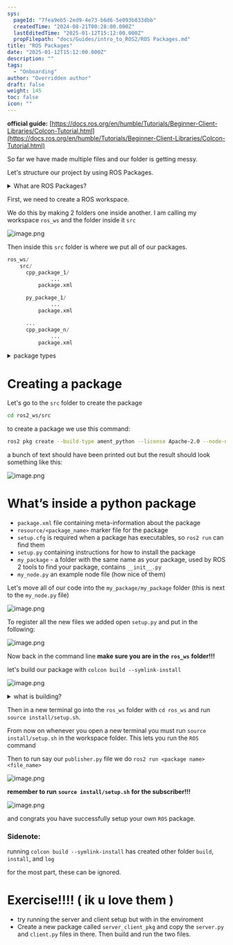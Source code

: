 ```yaml
---
sys:
  pageId: "7fea9eb5-2ed9-4e73-b6d6-5e093b833dbb"
  createdTime: "2024-08-21T00:28:00.000Z"
  lastEditedTime: "2025-01-12T15:12:00.000Z"
  propFilepath: "docs/Guides/intro_to_ROS2/ROS Packages.md"
title: "ROS Packages"
date: "2025-01-12T15:12:00.000Z"
description: ""
tags:
  - "Onboarding"
author: "Overridden author"
draft: false
weight: 145
toc: false
icon: ""
---
```


**official guide:** [https://docs.ros.org/en/humble/Tutorials/Beginner-Client-Libraries/Colcon-Tutorial.html](https://docs.ros.org/en/humble/Tutorials/Beginner-Client-Libraries/Colcon-Tutorial.html)

So far we have made multiple files and our folder is getting messy.

Let's structure our project by using ROS Packages.

<details>

<summary>What are ROS Packages?</summary>

ROS Packages are, as the name implies, packages of code that are highly sharable between ROS developers.

They consist of a folder, `package.xml` file, and source code

```python
      cpp_package_1/
		      ... imagine much code files here ..
          package.xml
```

</details>

First, we need to create a ROS workspace.

We do this by making 2 folders one inside another. I am calling my workspace `ros_ws` and the folder inside it `src`

![image.png](https://prod-files-secure.s3.us-west-2.amazonaws.com/d518164a-d88e-44d1-a4ee-3adb3bd8bce0/70706947-fd18-4537-a67b-e12946812d31/image.png?X-Amz-Algorithm=AWS4-HMAC-SHA256&X-Amz-Content-Sha256=UNSIGNED-PAYLOAD&X-Amz-Credential=ASIAZI2LB466STQLHFDJ%2F20250203%2Fus-west-2%2Fs3%2Faws4_request&X-Amz-Date=20250203T110157Z&X-Amz-Expires=3600&X-Amz-Security-Token=IQoJb3JpZ2luX2VjEPv%2F%2F%2F%2F%2F%2F%2F%2F%2F%2FwEaCXVzLXdlc3QtMiJHMEUCIQChOCj66xJi%2FdUyG3m1ZsjyoOu0rbMaLP2%2FF1U6pm%2B4ngIgJyicw1B%2FIJiNv%2BDafeRxvojhkSsK3QSXLEC6IsXaW9sq%2FwMIFBAAGgw2Mzc0MjMxODM4MDUiDHc4bYOndoZwWi0sfyrcA%2BqjedpnDijH8xdMOFSw4KRtzRqqOpI%2FmZDB5kmcAWedToCXWc0qj5a%2F%2FAZqhCYO9zKlcZpi4JgzzBQXTMTJSC%2FOlmZjg5U8T0PA8wE354cdrktWBNMGM2KxxVz0%2BA1%2FH3Dj1s7WOmKeBvC5h08rfW8xkbK5WfEvVOTrkN%2FNUFSgQDtaHlhtfDr0d3axtG479n%2FjWXBSTX1FIbMPyDVDMLGEdhGiFpfwtuOAX%2FlymRrvZDMiCTpTWl55OWtqICTBBdFIYZqvVLzNlO%2FLCnDaHfrlsiN2gWEa8lUuRKsRtB6YKTix6pbjA7GXe0BXK0Zz9oa3DhgtYM0PdTBGnchRJ5dCe3WZAn0BYyKo%2Bd8lJEehgx7ZvLvXdmEOEskeKuR%2FueJXXw6pTHkPcWP%2BCpu1lNTebau7Z%2BODnp8hykdOLTtW20PTUMI%2FShZqIzLF7CuLd3U2O1wU%2FQEASazQRUngyZcguwMLYoLnSjscNuYeMCsyEg6NXQyhn0xV3wjh3lo7QN%2B0cB81zDinZxFx0okNv0Wci80HCOsKnYmEwY%2FRKDpWDKqGAH759cAXPEZQVy2KJ28I%2F6KJsQckb5xuwdB0xBKgkSl%2BYdLKCRxRjFfGeKiA2azNqloJHsq1b7CgMLS2gr0GOqUBlq7Bs89OhmRPfiESeTSLK%2FUGz%2FqC4MqHXcQAqkTcwg9OlEZ5buqL5dlMZPkjF2ePTuLFrSiwPsB%2F7Dcub6JVdAWT0W0RCKH9nyW7xkKt3%2FJ2WOTNg6PtkAwThh0oL7Goina3EVmMEBQ4rgimsYt9M2UiTn49Eb2OEzrv2s6x7kRg%2FbwgFbPUU%2BsFVQxOKquDlqiFU7r5NSdUHdZoI88WamytmzJY&X-Amz-Signature=d38887560f06eea30b8c64008d19039f591db4be4c18cb1d6024dee66c105c8d&X-Amz-SignedHeaders=host&x-id=GetObject)

Then inside this `src` folder is where we put all of our packages.

```python
ros_ws/
    src/
      cpp_package_1/
		      ...
          package.xml

      py_package_1/
		      ...
          package.xml

      ...
      cpp_package_n/
		      ...
          package.xml

```

<details>

<summary>package types</summary>

packages can be either `C++` or python.

the intern file structure is different for each but for this guide we will stick to creating python packages

</details>

# Creating a package

Let's go to the `src` folder to create the package

```bash
cd ros2_ws/src
```

to create a package we use this command:

```bash
ros2 pkg create --build-type ament_python --license Apache-2.0 --node-name my_node my_package
```

a bunch of text should have been printed out but the result should look something like this:

![image.png](https://prod-files-secure.s3.us-west-2.amazonaws.com/d518164a-d88e-44d1-a4ee-3adb3bd8bce0/e6cf1e3f-8512-4a3e-b131-079f800bf3e8/image.png?X-Amz-Algorithm=AWS4-HMAC-SHA256&X-Amz-Content-Sha256=UNSIGNED-PAYLOAD&X-Amz-Credential=ASIAZI2LB466STQLHFDJ%2F20250203%2Fus-west-2%2Fs3%2Faws4_request&X-Amz-Date=20250203T110157Z&X-Amz-Expires=3600&X-Amz-Security-Token=IQoJb3JpZ2luX2VjEPv%2F%2F%2F%2F%2F%2F%2F%2F%2F%2FwEaCXVzLXdlc3QtMiJHMEUCIQChOCj66xJi%2FdUyG3m1ZsjyoOu0rbMaLP2%2FF1U6pm%2B4ngIgJyicw1B%2FIJiNv%2BDafeRxvojhkSsK3QSXLEC6IsXaW9sq%2FwMIFBAAGgw2Mzc0MjMxODM4MDUiDHc4bYOndoZwWi0sfyrcA%2BqjedpnDijH8xdMOFSw4KRtzRqqOpI%2FmZDB5kmcAWedToCXWc0qj5a%2F%2FAZqhCYO9zKlcZpi4JgzzBQXTMTJSC%2FOlmZjg5U8T0PA8wE354cdrktWBNMGM2KxxVz0%2BA1%2FH3Dj1s7WOmKeBvC5h08rfW8xkbK5WfEvVOTrkN%2FNUFSgQDtaHlhtfDr0d3axtG479n%2FjWXBSTX1FIbMPyDVDMLGEdhGiFpfwtuOAX%2FlymRrvZDMiCTpTWl55OWtqICTBBdFIYZqvVLzNlO%2FLCnDaHfrlsiN2gWEa8lUuRKsRtB6YKTix6pbjA7GXe0BXK0Zz9oa3DhgtYM0PdTBGnchRJ5dCe3WZAn0BYyKo%2Bd8lJEehgx7ZvLvXdmEOEskeKuR%2FueJXXw6pTHkPcWP%2BCpu1lNTebau7Z%2BODnp8hykdOLTtW20PTUMI%2FShZqIzLF7CuLd3U2O1wU%2FQEASazQRUngyZcguwMLYoLnSjscNuYeMCsyEg6NXQyhn0xV3wjh3lo7QN%2B0cB81zDinZxFx0okNv0Wci80HCOsKnYmEwY%2FRKDpWDKqGAH759cAXPEZQVy2KJ28I%2F6KJsQckb5xuwdB0xBKgkSl%2BYdLKCRxRjFfGeKiA2azNqloJHsq1b7CgMLS2gr0GOqUBlq7Bs89OhmRPfiESeTSLK%2FUGz%2FqC4MqHXcQAqkTcwg9OlEZ5buqL5dlMZPkjF2ePTuLFrSiwPsB%2F7Dcub6JVdAWT0W0RCKH9nyW7xkKt3%2FJ2WOTNg6PtkAwThh0oL7Goina3EVmMEBQ4rgimsYt9M2UiTn49Eb2OEzrv2s6x7kRg%2FbwgFbPUU%2BsFVQxOKquDlqiFU7r5NSdUHdZoI88WamytmzJY&X-Amz-Signature=76c791e10c845ba1548fcf87219a218174bff7c3c97123fd9494e3536f27fac2&X-Amz-SignedHeaders=host&x-id=GetObject)

# What’s inside a python package

- `package.xml` file containing meta-information about the package
- `resource/<package_name>` marker file for the package
- `setup.cfg` is required when a package has executables, so `ros2 run` can find them
- `setup.py` containing instructions for how to install the package
- `my_package` - a folder with the same name as your package, used by ROS 2 tools to find your package, contains `__init__.py`
- `my_node.py` an example node file (how nice of them)

Let's move all of our code into the `my_package/my_package` folder (this is next to the `my_node.py` file)

![image.png](https://prod-files-secure.s3.us-west-2.amazonaws.com/d518164a-d88e-44d1-a4ee-3adb3bd8bce0/9ce58f11-0da9-4d3e-b86d-506a9685d378/image.png?X-Amz-Algorithm=AWS4-HMAC-SHA256&X-Amz-Content-Sha256=UNSIGNED-PAYLOAD&X-Amz-Credential=ASIAZI2LB466STQLHFDJ%2F20250203%2Fus-west-2%2Fs3%2Faws4_request&X-Amz-Date=20250203T110157Z&X-Amz-Expires=3600&X-Amz-Security-Token=IQoJb3JpZ2luX2VjEPv%2F%2F%2F%2F%2F%2F%2F%2F%2F%2FwEaCXVzLXdlc3QtMiJHMEUCIQChOCj66xJi%2FdUyG3m1ZsjyoOu0rbMaLP2%2FF1U6pm%2B4ngIgJyicw1B%2FIJiNv%2BDafeRxvojhkSsK3QSXLEC6IsXaW9sq%2FwMIFBAAGgw2Mzc0MjMxODM4MDUiDHc4bYOndoZwWi0sfyrcA%2BqjedpnDijH8xdMOFSw4KRtzRqqOpI%2FmZDB5kmcAWedToCXWc0qj5a%2F%2FAZqhCYO9zKlcZpi4JgzzBQXTMTJSC%2FOlmZjg5U8T0PA8wE354cdrktWBNMGM2KxxVz0%2BA1%2FH3Dj1s7WOmKeBvC5h08rfW8xkbK5WfEvVOTrkN%2FNUFSgQDtaHlhtfDr0d3axtG479n%2FjWXBSTX1FIbMPyDVDMLGEdhGiFpfwtuOAX%2FlymRrvZDMiCTpTWl55OWtqICTBBdFIYZqvVLzNlO%2FLCnDaHfrlsiN2gWEa8lUuRKsRtB6YKTix6pbjA7GXe0BXK0Zz9oa3DhgtYM0PdTBGnchRJ5dCe3WZAn0BYyKo%2Bd8lJEehgx7ZvLvXdmEOEskeKuR%2FueJXXw6pTHkPcWP%2BCpu1lNTebau7Z%2BODnp8hykdOLTtW20PTUMI%2FShZqIzLF7CuLd3U2O1wU%2FQEASazQRUngyZcguwMLYoLnSjscNuYeMCsyEg6NXQyhn0xV3wjh3lo7QN%2B0cB81zDinZxFx0okNv0Wci80HCOsKnYmEwY%2FRKDpWDKqGAH759cAXPEZQVy2KJ28I%2F6KJsQckb5xuwdB0xBKgkSl%2BYdLKCRxRjFfGeKiA2azNqloJHsq1b7CgMLS2gr0GOqUBlq7Bs89OhmRPfiESeTSLK%2FUGz%2FqC4MqHXcQAqkTcwg9OlEZ5buqL5dlMZPkjF2ePTuLFrSiwPsB%2F7Dcub6JVdAWT0W0RCKH9nyW7xkKt3%2FJ2WOTNg6PtkAwThh0oL7Goina3EVmMEBQ4rgimsYt9M2UiTn49Eb2OEzrv2s6x7kRg%2FbwgFbPUU%2BsFVQxOKquDlqiFU7r5NSdUHdZoI88WamytmzJY&X-Amz-Signature=85e9c7b7c46f0be8ec75064b4d1fe4dbf0395eea0ed839aa2aa72d2810bd7ae4&X-Amz-SignedHeaders=host&x-id=GetObject)

To register all the new files we added open `setup.py` and put in the following:

![image.png](https://prod-files-secure.s3.us-west-2.amazonaws.com/d518164a-d88e-44d1-a4ee-3adb3bd8bce0/1cd7c262-4cae-4496-9d75-c178537d24a2/image.png?X-Amz-Algorithm=AWS4-HMAC-SHA256&X-Amz-Content-Sha256=UNSIGNED-PAYLOAD&X-Amz-Credential=ASIAZI2LB466STQLHFDJ%2F20250203%2Fus-west-2%2Fs3%2Faws4_request&X-Amz-Date=20250203T110157Z&X-Amz-Expires=3600&X-Amz-Security-Token=IQoJb3JpZ2luX2VjEPv%2F%2F%2F%2F%2F%2F%2F%2F%2F%2FwEaCXVzLXdlc3QtMiJHMEUCIQChOCj66xJi%2FdUyG3m1ZsjyoOu0rbMaLP2%2FF1U6pm%2B4ngIgJyicw1B%2FIJiNv%2BDafeRxvojhkSsK3QSXLEC6IsXaW9sq%2FwMIFBAAGgw2Mzc0MjMxODM4MDUiDHc4bYOndoZwWi0sfyrcA%2BqjedpnDijH8xdMOFSw4KRtzRqqOpI%2FmZDB5kmcAWedToCXWc0qj5a%2F%2FAZqhCYO9zKlcZpi4JgzzBQXTMTJSC%2FOlmZjg5U8T0PA8wE354cdrktWBNMGM2KxxVz0%2BA1%2FH3Dj1s7WOmKeBvC5h08rfW8xkbK5WfEvVOTrkN%2FNUFSgQDtaHlhtfDr0d3axtG479n%2FjWXBSTX1FIbMPyDVDMLGEdhGiFpfwtuOAX%2FlymRrvZDMiCTpTWl55OWtqICTBBdFIYZqvVLzNlO%2FLCnDaHfrlsiN2gWEa8lUuRKsRtB6YKTix6pbjA7GXe0BXK0Zz9oa3DhgtYM0PdTBGnchRJ5dCe3WZAn0BYyKo%2Bd8lJEehgx7ZvLvXdmEOEskeKuR%2FueJXXw6pTHkPcWP%2BCpu1lNTebau7Z%2BODnp8hykdOLTtW20PTUMI%2FShZqIzLF7CuLd3U2O1wU%2FQEASazQRUngyZcguwMLYoLnSjscNuYeMCsyEg6NXQyhn0xV3wjh3lo7QN%2B0cB81zDinZxFx0okNv0Wci80HCOsKnYmEwY%2FRKDpWDKqGAH759cAXPEZQVy2KJ28I%2F6KJsQckb5xuwdB0xBKgkSl%2BYdLKCRxRjFfGeKiA2azNqloJHsq1b7CgMLS2gr0GOqUBlq7Bs89OhmRPfiESeTSLK%2FUGz%2FqC4MqHXcQAqkTcwg9OlEZ5buqL5dlMZPkjF2ePTuLFrSiwPsB%2F7Dcub6JVdAWT0W0RCKH9nyW7xkKt3%2FJ2WOTNg6PtkAwThh0oL7Goina3EVmMEBQ4rgimsYt9M2UiTn49Eb2OEzrv2s6x7kRg%2FbwgFbPUU%2BsFVQxOKquDlqiFU7r5NSdUHdZoI88WamytmzJY&X-Amz-Signature=efe8973d877cd6f0aa2a11368432bb420986f8af25620af9e9a093d46c61bf05&X-Amz-SignedHeaders=host&x-id=GetObject)

Now back in the command line **make sure you are in the** **`ros_ws`** **folder!!!**

let's build our package with `colcon build --symlink-install`

![image.png](https://prod-files-secure.s3.us-west-2.amazonaws.com/d518164a-d88e-44d1-a4ee-3adb3bd8bce0/2f2a0d27-b173-48fd-b189-5f5c0ce65619/image.png?X-Amz-Algorithm=AWS4-HMAC-SHA256&X-Amz-Content-Sha256=UNSIGNED-PAYLOAD&X-Amz-Credential=ASIAZI2LB466STQLHFDJ%2F20250203%2Fus-west-2%2Fs3%2Faws4_request&X-Amz-Date=20250203T110157Z&X-Amz-Expires=3600&X-Amz-Security-Token=IQoJb3JpZ2luX2VjEPv%2F%2F%2F%2F%2F%2F%2F%2F%2F%2FwEaCXVzLXdlc3QtMiJHMEUCIQChOCj66xJi%2FdUyG3m1ZsjyoOu0rbMaLP2%2FF1U6pm%2B4ngIgJyicw1B%2FIJiNv%2BDafeRxvojhkSsK3QSXLEC6IsXaW9sq%2FwMIFBAAGgw2Mzc0MjMxODM4MDUiDHc4bYOndoZwWi0sfyrcA%2BqjedpnDijH8xdMOFSw4KRtzRqqOpI%2FmZDB5kmcAWedToCXWc0qj5a%2F%2FAZqhCYO9zKlcZpi4JgzzBQXTMTJSC%2FOlmZjg5U8T0PA8wE354cdrktWBNMGM2KxxVz0%2BA1%2FH3Dj1s7WOmKeBvC5h08rfW8xkbK5WfEvVOTrkN%2FNUFSgQDtaHlhtfDr0d3axtG479n%2FjWXBSTX1FIbMPyDVDMLGEdhGiFpfwtuOAX%2FlymRrvZDMiCTpTWl55OWtqICTBBdFIYZqvVLzNlO%2FLCnDaHfrlsiN2gWEa8lUuRKsRtB6YKTix6pbjA7GXe0BXK0Zz9oa3DhgtYM0PdTBGnchRJ5dCe3WZAn0BYyKo%2Bd8lJEehgx7ZvLvXdmEOEskeKuR%2FueJXXw6pTHkPcWP%2BCpu1lNTebau7Z%2BODnp8hykdOLTtW20PTUMI%2FShZqIzLF7CuLd3U2O1wU%2FQEASazQRUngyZcguwMLYoLnSjscNuYeMCsyEg6NXQyhn0xV3wjh3lo7QN%2B0cB81zDinZxFx0okNv0Wci80HCOsKnYmEwY%2FRKDpWDKqGAH759cAXPEZQVy2KJ28I%2F6KJsQckb5xuwdB0xBKgkSl%2BYdLKCRxRjFfGeKiA2azNqloJHsq1b7CgMLS2gr0GOqUBlq7Bs89OhmRPfiESeTSLK%2FUGz%2FqC4MqHXcQAqkTcwg9OlEZ5buqL5dlMZPkjF2ePTuLFrSiwPsB%2F7Dcub6JVdAWT0W0RCKH9nyW7xkKt3%2FJ2WOTNg6PtkAwThh0oL7Goina3EVmMEBQ4rgimsYt9M2UiTn49Eb2OEzrv2s6x7kRg%2FbwgFbPUU%2BsFVQxOKquDlqiFU7r5NSdUHdZoI88WamytmzJY&X-Amz-Signature=3702e36a75f69d77a18f01b5def09f9e3b17ea126b0e585f4d45a13678058e93&X-Amz-SignedHeaders=host&x-id=GetObject)

<details>

<summary>what is building?</summary>

if you are a CS major at Rose-Hulman you will learn the answer to this in CSSE132

but TLDR; is it combines all the code files into one program that can be run easily 

</details>

Then in a new terminal go into the `ros_ws` folder with `cd ros_ws` and run `source install/setup.sh`. 

From now on whenever you open a new terminal you must run `source install/setup.sh` in the workspace folder. This lets you run the `ROS` command

Then to run say our `publisher.py` file we do `ros2 run <package name> <file_name>`

![image.png](https://prod-files-secure.s3.us-west-2.amazonaws.com/d518164a-d88e-44d1-a4ee-3adb3bd8bce0/4f4b1219-3a44-4632-aa0a-ce3471699f59/image.png?X-Amz-Algorithm=AWS4-HMAC-SHA256&X-Amz-Content-Sha256=UNSIGNED-PAYLOAD&X-Amz-Credential=ASIAZI2LB466STQLHFDJ%2F20250203%2Fus-west-2%2Fs3%2Faws4_request&X-Amz-Date=20250203T110157Z&X-Amz-Expires=3600&X-Amz-Security-Token=IQoJb3JpZ2luX2VjEPv%2F%2F%2F%2F%2F%2F%2F%2F%2F%2FwEaCXVzLXdlc3QtMiJHMEUCIQChOCj66xJi%2FdUyG3m1ZsjyoOu0rbMaLP2%2FF1U6pm%2B4ngIgJyicw1B%2FIJiNv%2BDafeRxvojhkSsK3QSXLEC6IsXaW9sq%2FwMIFBAAGgw2Mzc0MjMxODM4MDUiDHc4bYOndoZwWi0sfyrcA%2BqjedpnDijH8xdMOFSw4KRtzRqqOpI%2FmZDB5kmcAWedToCXWc0qj5a%2F%2FAZqhCYO9zKlcZpi4JgzzBQXTMTJSC%2FOlmZjg5U8T0PA8wE354cdrktWBNMGM2KxxVz0%2BA1%2FH3Dj1s7WOmKeBvC5h08rfW8xkbK5WfEvVOTrkN%2FNUFSgQDtaHlhtfDr0d3axtG479n%2FjWXBSTX1FIbMPyDVDMLGEdhGiFpfwtuOAX%2FlymRrvZDMiCTpTWl55OWtqICTBBdFIYZqvVLzNlO%2FLCnDaHfrlsiN2gWEa8lUuRKsRtB6YKTix6pbjA7GXe0BXK0Zz9oa3DhgtYM0PdTBGnchRJ5dCe3WZAn0BYyKo%2Bd8lJEehgx7ZvLvXdmEOEskeKuR%2FueJXXw6pTHkPcWP%2BCpu1lNTebau7Z%2BODnp8hykdOLTtW20PTUMI%2FShZqIzLF7CuLd3U2O1wU%2FQEASazQRUngyZcguwMLYoLnSjscNuYeMCsyEg6NXQyhn0xV3wjh3lo7QN%2B0cB81zDinZxFx0okNv0Wci80HCOsKnYmEwY%2FRKDpWDKqGAH759cAXPEZQVy2KJ28I%2F6KJsQckb5xuwdB0xBKgkSl%2BYdLKCRxRjFfGeKiA2azNqloJHsq1b7CgMLS2gr0GOqUBlq7Bs89OhmRPfiESeTSLK%2FUGz%2FqC4MqHXcQAqkTcwg9OlEZ5buqL5dlMZPkjF2ePTuLFrSiwPsB%2F7Dcub6JVdAWT0W0RCKH9nyW7xkKt3%2FJ2WOTNg6PtkAwThh0oL7Goina3EVmMEBQ4rgimsYt9M2UiTn49Eb2OEzrv2s6x7kRg%2FbwgFbPUU%2BsFVQxOKquDlqiFU7r5NSdUHdZoI88WamytmzJY&X-Amz-Signature=d47b89e52e746d11add4b87d2e215dccab3d5a2f55a7d222911e5b3032b26f7a&X-Amz-SignedHeaders=host&x-id=GetObject)

**remember to run** **`source install/setup.sh`** **for the subscriber!!!**

![image.png](https://prod-files-secure.s3.us-west-2.amazonaws.com/d518164a-d88e-44d1-a4ee-3adb3bd8bce0/02121119-dad4-49ec-8356-c956108b4243/image.png?X-Amz-Algorithm=AWS4-HMAC-SHA256&X-Amz-Content-Sha256=UNSIGNED-PAYLOAD&X-Amz-Credential=ASIAZI2LB466STQLHFDJ%2F20250203%2Fus-west-2%2Fs3%2Faws4_request&X-Amz-Date=20250203T110157Z&X-Amz-Expires=3600&X-Amz-Security-Token=IQoJb3JpZ2luX2VjEPv%2F%2F%2F%2F%2F%2F%2F%2F%2F%2FwEaCXVzLXdlc3QtMiJHMEUCIQChOCj66xJi%2FdUyG3m1ZsjyoOu0rbMaLP2%2FF1U6pm%2B4ngIgJyicw1B%2FIJiNv%2BDafeRxvojhkSsK3QSXLEC6IsXaW9sq%2FwMIFBAAGgw2Mzc0MjMxODM4MDUiDHc4bYOndoZwWi0sfyrcA%2BqjedpnDijH8xdMOFSw4KRtzRqqOpI%2FmZDB5kmcAWedToCXWc0qj5a%2F%2FAZqhCYO9zKlcZpi4JgzzBQXTMTJSC%2FOlmZjg5U8T0PA8wE354cdrktWBNMGM2KxxVz0%2BA1%2FH3Dj1s7WOmKeBvC5h08rfW8xkbK5WfEvVOTrkN%2FNUFSgQDtaHlhtfDr0d3axtG479n%2FjWXBSTX1FIbMPyDVDMLGEdhGiFpfwtuOAX%2FlymRrvZDMiCTpTWl55OWtqICTBBdFIYZqvVLzNlO%2FLCnDaHfrlsiN2gWEa8lUuRKsRtB6YKTix6pbjA7GXe0BXK0Zz9oa3DhgtYM0PdTBGnchRJ5dCe3WZAn0BYyKo%2Bd8lJEehgx7ZvLvXdmEOEskeKuR%2FueJXXw6pTHkPcWP%2BCpu1lNTebau7Z%2BODnp8hykdOLTtW20PTUMI%2FShZqIzLF7CuLd3U2O1wU%2FQEASazQRUngyZcguwMLYoLnSjscNuYeMCsyEg6NXQyhn0xV3wjh3lo7QN%2B0cB81zDinZxFx0okNv0Wci80HCOsKnYmEwY%2FRKDpWDKqGAH759cAXPEZQVy2KJ28I%2F6KJsQckb5xuwdB0xBKgkSl%2BYdLKCRxRjFfGeKiA2azNqloJHsq1b7CgMLS2gr0GOqUBlq7Bs89OhmRPfiESeTSLK%2FUGz%2FqC4MqHXcQAqkTcwg9OlEZ5buqL5dlMZPkjF2ePTuLFrSiwPsB%2F7Dcub6JVdAWT0W0RCKH9nyW7xkKt3%2FJ2WOTNg6PtkAwThh0oL7Goina3EVmMEBQ4rgimsYt9M2UiTn49Eb2OEzrv2s6x7kRg%2FbwgFbPUU%2BsFVQxOKquDlqiFU7r5NSdUHdZoI88WamytmzJY&X-Amz-Signature=29d85a52d43a12552acefd2c21b275c710f65b14eb1ed7964985bf6e4f45fe6a&X-Amz-SignedHeaders=host&x-id=GetObject)

and congrats you have successfully setup your own `ROS` package.

### Sidenote:

running `colcon build --symlink-install` has created other folder `build`, `install`, and `log`

for the most part, these can be ignored.

# Exercise!!!! ( ik u love them )

- try running the server and client setup but with in the enviroment
- Create a new package called `server_client_pkg` and copy the `server.py` and `client.py` files in there. Then build and run the two files.

